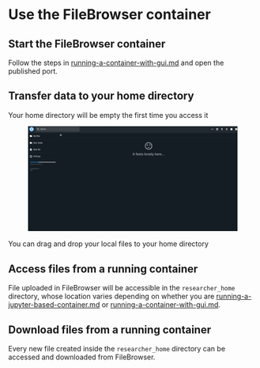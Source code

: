 # Use the FileBrowser container

## Start the FileBrowser container

Follow the steps in [running-a-container-with-gui.md](../running-a-container/running-a-container-with-gui.md "mention") and open the published port.

## Transfer data to your home directory

Your home directory will be empty the first time you access it

<figure><img src="../.gitbook/assets/image (2) (1).png" alt=""><figcaption></figcaption></figure>

You can drag and drop your local files to your home directory

## Access files from a running container

File uploaded in FileBrowser will be accessible in the `researcher_home` directory, whose location varies depending on whether you are [running-a-jupyter-based-container.md](../running-a-container/running-a-jupyter-based-container.md "mention") or [running-a-container-with-gui.md](../running-a-container/running-a-container-with-gui.md "mention").

## Download files from a running container

Every new file created inside the `researcher_home` directory can be accessed and downloaded from FileBrowser.

